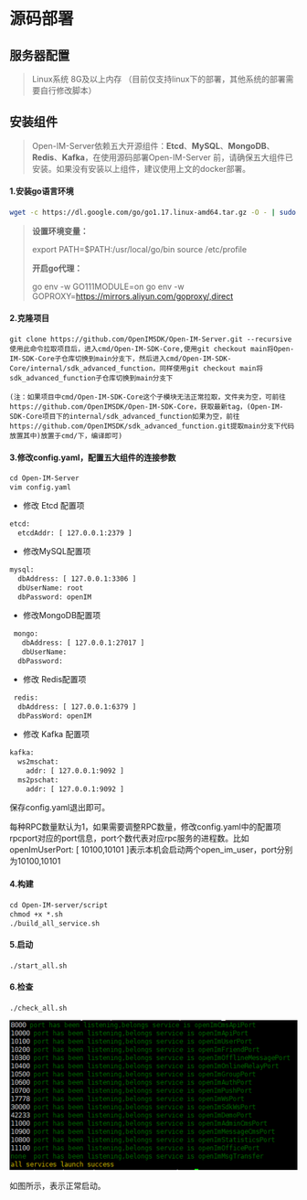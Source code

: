 # 源码部署

## 服务器配置

> Linux系统 8G及以上内存  （目前仅支持linux下的部署，其他系统的部署需要自行修改脚本） 

## 安装组件

> Open-IM-Server依赖五大开源组件：**Etcd**、**MySQL**、**MongoDB**、**Redis**、**Kafka**，在使用源码部署Open-IM-Server 前，请确保五大组件已安装。如果没有安装以上组件，建议使用上文的docker部署。

#### 1.安装go语言环境

```bash
wget -c https://dl.google.com/go/go1.17.linux-amd64.tar.gz -O - | sudo tar -xz -C /usr/local
```
>**设置环境变量：**
>
>export PATH=$PATH:/usr/local/go/bin
>source /etc/profile
>
>**开启go代理：**
>
>go env -w GO111MODULE=on
>go env -w GOPROXY=https://mirrors.aliyun.com/goproxy/,direct


#### 2.克隆项目

```
git clone https://github.com/OpenIMSDK/Open-IM-Server.git --recursive
使用此命令拉取项目后，进入cmd/Open-IM-SDK-Core,使用git checkout main将Open-IM-SDK-Core子仓库切换到main分支下，然后进入cmd/Open-IM-SDK-Core/internal/sdk_advanced_function，同样使用git checkout main将sdk_advanced_function子仓库切换到main分支下

(注：如果项目中cmd/Open-IM-SDK-Core这个子模块无法正常拉取，文件夹为空，可前往https://github.com/OpenIMSDK/Open-IM-SDK-Core，获取最新tag，(Open-IM-SDK-Core项目下的internal/sdk_advanced_function如果为空，前往https://github.com/OpenIMSDK/sdk_advanced_function.git提取main分支下代码放置其中)放置于cmd/下，编译即可)
```

#### 3.修改config.yaml，配置五大组件的连接参数

```
cd Open-IM-Server
vim config.yaml
```

- 修改 Etcd 配置项

```
etcd:
  etcdAddr: [ 127.0.0.1:2379 ]
```

- 修改MySQL配置项

```
mysql:
  dbAddress: [ 127.0.0.1:3306 ]
  dbUserName: root
  dbPassword: openIM
```

- 修改MongoDB配置项

```
 mongo:
   dbAddress: [ 127.0.0.1:27017 ]
   dbUserName:
  dbPassword:
```

- 修改 Redis配置项

```
 redis:
  dbAddress: [ 127.0.0.1:6379 ]
  dbPassWord: openIM
```

- 修改 Kafka 配置项

```
kafka:
  ws2mschat:
    addr: [ 127.0.0.1:9092 ]
  ms2pschat:
    addr: [ 127.0.0.1:9092 ]
```

保存config.yaml退出即可。

每种RPC数量默认为1，如果需要调整RPC数量，修改config.yaml中的配置项rpcport对应的port信息，port个数代表对应rpc服务的进程数。比如openImUserPort: [ 10100,10101 ]表示本机会启动两个open_im_user，port分别为10100,10101

#### 4.构建

```
cd Open-IM-server/script
chmod +x *.sh
./build_all_service.sh
```

#### 5.启动

```
./start_all.sh
```

#### 6.检查

```
./check_all.sh
```

![image-20210720174028863](../../images/deploy_check.png)

如图所示，表示正常启动。

